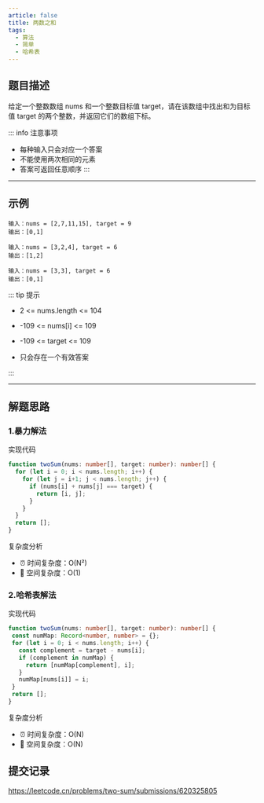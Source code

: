 ```yaml
---
article: false
title: 两数之和
tags: 
  - 算法
  - 简单
  - 哈希表
---
```


## 题目描述
给定一个整数数组 nums 和一个整数目标值 target，请在该数组中找出和为目标值 target 的两个整数，并返回它们的数组下标。

::: info 注意事项
- 每种输入只会对应一个答案
- 不能使用两次相同的元素
- 答案可返回任意顺序
:::
---


## 示例

```
输入：nums = [2,7,11,15], target = 9
输出：[0,1]

输入：nums = [3,2,4], target = 6
输出：[1,2]

输入：nums = [3,3], target = 6
输出：[0,1]
```

::: tip 提示

* 2 <= nums.length <= 104

* -109 <= nums[i] <= 109

* -109 <= target <= 109

* 只会存在一个有效答案

:::

---

## 解题思路 
### 1.暴力解法  

实现代码
```ts
function twoSum(nums: number[], target: number): number[] {
  for (let i = 0; i < nums.length; i++) {
    for (let j = i+1; j < nums.length; j++) { 
      if (nums[i] + nums[j] === target) {
        return [i, j];
      }
    }
  }
  return [];
}
```
复杂度分析
   - ⏰ 时间复杂度：O(N²)  
   - 💾 空间复杂度：O(1)


### 2.哈希表解法
实现代码
 ```ts
function twoSum(nums: number[], target: number): number[] {
  const numMap: Record<number, number> = {};
  for (let i = 0; i < nums.length; i++) {
    const complement = target - nums[i];
    if (complement in numMap) {
      return [numMap[complement], i];
    }
    numMap[nums[i]] = i;
  }
  return [];
}
```
复杂度分析
  - ⏰ 时间复杂度：O(N)
  - 💾 空间复杂度：O(N)

## 提交记录
https://leetcode.cn/problems/two-sum/submissions/620325805